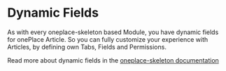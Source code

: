 # Dynamic Fields

As with every oneplace-skeleton based Module, you have dynamic fields
for onePlace Article. So you can fully customize your experience with
Articles, by defining own Tabs, Fields and Permissions.

Read more about dynamic fields in the [oneplace-skeleton documentation](https://docs.1plc.ch/oneplace-skeleton/dynamic-fields/)